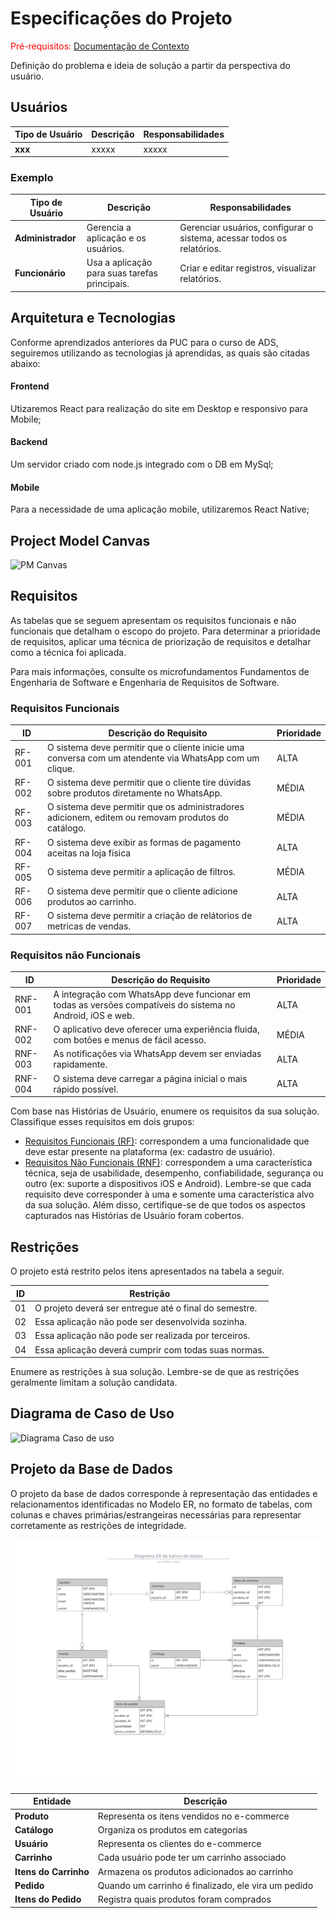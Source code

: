 # Especificações do Projeto

<span style="color:red">Pré-requisitos: <a href="01-Documentação de Contexto.md"> Documentação de Contexto</a></span>

Definição do problema e ideia de solução a partir da perspectiva do usuário. 

## Usuários
| Tipo de Usuário   | Descrição | Responsabilidades |
|------------------|-----------|------------------|
| **xxx** | xxxxx | xxxxx |

### Exemplo

| Tipo de Usuário   | Descrição | Responsabilidades |
|------------------|-----------|------------------|
| **Administrador** | Gerencia a aplicação e os usuários. | Gerenciar usuários, configurar o sistema, acessar todos os relatórios. |
| **Funcionário** | Usa a aplicação para suas tarefas principais. | Criar e editar registros, visualizar relatórios. |


## Arquitetura e Tecnologias
Conforme aprendizados anteriores da PUC para o curso de ADS, seguiremos utilizando as tecnologias já aprendidas, as quais são citadas abaixo:

#### Frontend
Utizaremos React para realização do site em Desktop e responsivo para Mobile;

#### Backend
Um servidor criado com node.js integrado com o DB em MySql;

#### Mobile
Para a necessidade de uma aplicação mobile, utilizaremos React Native;

## Project Model Canvas

![PM Canvas](https://github.com/user-attachments/assets/53d5ee88-0217-4d03-89ab-6593b2958ccf)



## Requisitos

As tabelas que se seguem apresentam os requisitos funcionais e não funcionais que detalham o escopo do projeto. Para determinar a prioridade de requisitos, aplicar uma técnica de priorização de requisitos e detalhar como a técnica foi aplicada.

Para mais informações, consulte os microfundamentos Fundamentos de Engenharia de Software e Engenharia de Requisitos de Software. 

### Requisitos Funcionais

|ID    | Descrição do Requisito  | Prioridade |
|------|-----------------------------------------|----|
|RF-001| O sistema deve permitir que o cliente inicie uma conversa com um atendente via WhatsApp com um clique. | ALTA | 
|RF-002| O sistema deve permitir que o cliente tire dúvidas sobre produtos diretamente no WhatsApp.   | MÉDIA |
|RF-003| O sistema deve permitir que os administradores adicionem, editem ou removam produtos do catálogo.  | MÉDIA |
| RF-004| O sistema deve exibir as formas de pagamento aceitas na loja física | ALTA |
| RF-005 | O sistema deve permitir a aplicação de filtros. | MÉDIA |
| RF-006 | O sistema deve permitir que o cliente adicione produtos ao carrinho. | ALTA |
| RF-007 | O sistema deve permitir a criação de relátorios de metricas de vendas. | ALTA |

### Requisitos não Funcionais

|ID     | Descrição do Requisito  |Prioridade |
|-------|-------------------------|----|
|RNF-001| A integração com WhatsApp deve funcionar em todas as versões compatíveis do sistema no Android, iOS e web. | ALTA | 
|RNF-002| O aplicativo deve oferecer uma experiência fluida, com botões e menus de fácil acesso. |  MÉDIA | 
|RNF-003| As notificações via WhatsApp devem ser enviadas rapidamente. | ALTA |
|RNF-004| O sistema deve carregar a página inicial o mais rápido possível. | ALTA |

Com base nas Histórias de Usuário, enumere os requisitos da sua solução. Classifique esses requisitos em dois grupos:

- [Requisitos Funcionais
 (RF)](https://pt.wikipedia.org/wiki/Requisito_funcional):
 correspondem a uma funcionalidade que deve estar presente na
  plataforma (ex: cadastro de usuário).
- [Requisitos Não Funcionais
  (RNF)](https://pt.wikipedia.org/wiki/Requisito_n%C3%A3o_funcional):
  correspondem a uma característica técnica, seja de usabilidade,
  desempenho, confiabilidade, segurança ou outro (ex: suporte a
  dispositivos iOS e Android).
Lembre-se que cada requisito deve corresponder à uma e somente uma
característica alvo da sua solução. Além disso, certifique-se de que
todos os aspectos capturados nas Histórias de Usuário foram cobertos.

## Restrições

O projeto está restrito pelos itens apresentados na tabela a seguir.

|ID| Restrição                                             |
|--|-------------------------------------------------------|
|01| O projeto deverá ser entregue até o final do semestre. |
|02| Essa aplicação não pode ser desenvolvida sozinha.        |
|03| Essa aplicação não pode ser realizada por terceiros.   |
|04| Essa aplicação deverá cumprir com todas suas normas. |

Enumere as restrições à sua solução. Lembre-se de que as restrições geralmente limitam a solução candidata.


## Diagrama de Caso de Uso

![Diagrama Caso de uso](https://github.com/user-attachments/assets/3a155e2f-5470-4332-b207-93e54fe8d01a)


## Projeto da Base de Dados

O projeto da base de dados corresponde à representação das entidades e relacionamentos identificadas no Modelo ER, no formato de tabelas, com colunas e chaves primárias/estrangeiras necessárias para representar corretamente as restrições de integridade.

![Diagrama ER](img/02-diagrama-ER.png)

| Entidade   | Descrição |
|------------------|-----------|
| **Produto** | Representa os itens vendidos no e-commerce |
| **Catálogo** | Organiza os produtos em categorias |
| **Usuário** | Representa os clientes do e-commerce |
| **Carrinho** | Cada usuário pode ter um carrinho associado |
| **Itens do Carrinho** | Armazena os produtos adicionados ao carrinho |
| **Pedido** | Quando um carrinho é finalizado, ele vira um pedido |
| **Itens do Pedido** | Registra quais produtos foram comprados |
